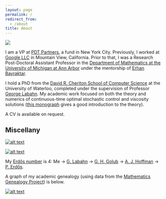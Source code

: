 ```yaml
---
layout: page
permalink: /
redirect_from:
  - /about
title: About
---
```


<img id="avatar" src="https://en.gravatar.com/userimage/5251842/38ee44b1b6e3189379bf9abdaf22e88b.jpg?size=200">

I am a VP at [PDT Partners](https://pdtpartners.com), a fund in New York City.
Previously, I worked at [Google LLC](http://google.com) in Mountain View, California.
Prior to that, I was a Research Post-Doctoral Assistant Professor in the [Department of Mathematics at the University of Michigan at Ann Arbor](https://lsa.umich.edu/math) under the mentorship of [Erhan Bayraktar](https://sites.lsa.umich.edu/erhan/).

I hold a PhD from the [David R. Cheriton School of Computer Science](https://cs.uwaterloo.ca/) at the University of Waterloo, completed under the supervision of Professor [George Labahn](https://cs.uwaterloo.ca/~glabahn/).
My academic work focused on both the theory and numerics of continuous-time optimal stochastic control and viscosity solutions ([this monograph](http://dx.doi.org/10.1007/978-1-4614-4286-8) gives a good introduction to the theory).

A CV is available on request.

## Miscellany

[![alt text](https://math.stackexchange.com/users/flair/64601.png?theme=clean "Parsiad's Mathematics Stack Exchange profile")](https://math.stackexchange.com/users/64601/par)

[![alt text](https://img.shields.io/badge/github-%23121011.svg?style=for-the-badge&logo=github&logoColor=white "Parsiad's GitHub profile")](https://github.com/parsiad)

My [Erdős number](https://en.wikipedia.org/wiki/Erdős_number) is 4: Me → [G. Labahn](https://cs.uwaterloo.ca/~glabahn/) → [G. H. Golub](https://en.wikipedia.org/wiki/Gene_H._Golub) → [A. J. Hoffman](https://en.wikipedia.org/wiki/Alan_J._Hoffman) → [P. Erdős](https://en.wikipedia.org/wiki/Paul_Erd%C5%91s).

A graph of my academic genealogy (using data from the [Mathematics Genealogy Project](https://www.mathgenealogy.org/)) is below.

[![alt text](https://parsiad.ca/math_genealogy.svg)](https://parsiad.ca/math_genealogy.svg)
